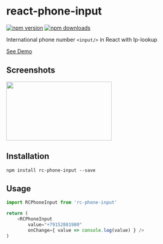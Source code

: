 # react-phone-input

[![npm version](https://img.shields.io/npm/v/rc-phone-input.svg?style=flat-square)](https://www.npmjs.com/package/rc-phone-input)
[![npm downloads](https://img.shields.io/npm/dm/rc-phone-input.svg?style=flat-square)](https://www.npmjs.com/package/rc-phone-input)

International phone number `<input/>` in React with Ip-lookup

[See Demo](http://pitronalldak.github.io/rc-phone-input/)

## Screenshots

<img src="https://raw.githubusercontent.com/pitronalldak/rc-phone-input/master/docs/images/Screen-Shot.png" width="279" height="156"/>

## Installation

```
npm install rc-phone-input --save
```

## Usage

```js
import RCPhoneInput from 'rc-phone-input'

return (
	<RCPhoneInput
		value="+79152881980"
		onChange={ value => console.log(value) } />
)
```
